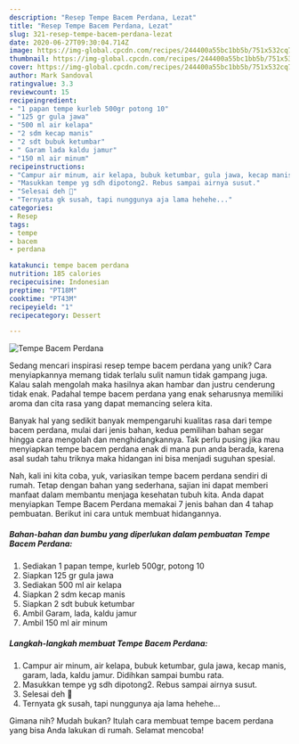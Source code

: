 ```yaml
---
description: "Resep Tempe Bacem Perdana, Lezat"
title: "Resep Tempe Bacem Perdana, Lezat"
slug: 321-resep-tempe-bacem-perdana-lezat
date: 2020-06-27T09:30:04.714Z
image: https://img-global.cpcdn.com/recipes/244400a55bc1bb5b/751x532cq70/tempe-bacem-perdana-foto-resep-utama.jpg
thumbnail: https://img-global.cpcdn.com/recipes/244400a55bc1bb5b/751x532cq70/tempe-bacem-perdana-foto-resep-utama.jpg
cover: https://img-global.cpcdn.com/recipes/244400a55bc1bb5b/751x532cq70/tempe-bacem-perdana-foto-resep-utama.jpg
author: Mark Sandoval
ratingvalue: 3.3
reviewcount: 15
recipeingredient:
- "1 papan tempe kurleb 500gr potong 10"
- "125 gr gula jawa"
- "500 ml air kelapa"
- "2 sdm kecap manis"
- "2 sdt bubuk ketumbar"
- " Garam lada kaldu jamur"
- "150 ml air minum"
recipeinstructions:
- "Campur air minum, air kelapa, bubuk ketumbar, gula jawa, kecap manis, garam, lada, kaldu jamur. Didihkan sampai bumbu rata."
- "Masukkan tempe yg sdh dipotong2. Rebus sampai airnya susut."
- "Selesai deh 🤭"
- "Ternyata gk susah, tapi nunggunya aja lama hehehe..."
categories:
- Resep
tags:
- tempe
- bacem
- perdana

katakunci: tempe bacem perdana 
nutrition: 185 calories
recipecuisine: Indonesian
preptime: "PT18M"
cooktime: "PT43M"
recipeyield: "1"
recipecategory: Dessert

---
```



![Tempe Bacem Perdana](https://img-global.cpcdn.com/recipes/244400a55bc1bb5b/751x532cq70/tempe-bacem-perdana-foto-resep-utama.jpg)

Sedang mencari inspirasi resep tempe bacem perdana yang unik? Cara menyiapkannya memang tidak terlalu sulit namun tidak gampang juga. Kalau salah mengolah maka hasilnya akan hambar dan justru cenderung tidak enak. Padahal tempe bacem perdana yang enak seharusnya memiliki aroma dan cita rasa yang dapat memancing selera kita.



Banyak hal yang sedikit banyak mempengaruhi kualitas rasa dari tempe bacem perdana, mulai dari jenis bahan, kedua pemilihan bahan segar hingga cara mengolah dan menghidangkannya. Tak perlu pusing jika mau menyiapkan tempe bacem perdana enak di mana pun anda berada, karena asal sudah tahu triknya maka hidangan ini bisa menjadi suguhan spesial.


Nah, kali ini kita coba, yuk, variasikan tempe bacem perdana sendiri di rumah. Tetap dengan bahan yang sederhana, sajian ini dapat memberi manfaat dalam membantu menjaga kesehatan tubuh kita. Anda dapat menyiapkan Tempe Bacem Perdana memakai 7 jenis bahan dan 4 tahap pembuatan. Berikut ini cara untuk membuat hidangannya.

<!--inarticleads1-->

##### Bahan-bahan dan bumbu yang diperlukan dalam pembuatan Tempe Bacem Perdana:

1. Sediakan 1 papan tempe, kurleb 500gr, potong 10
1. Siapkan 125 gr gula jawa
1. Sediakan 500 ml air kelapa
1. Siapkan 2 sdm kecap manis
1. Siapkan 2 sdt bubuk ketumbar
1. Ambil  Garam, lada, kaldu jamur
1. Ambil 150 ml air minum




<!--inarticleads2-->

##### Langkah-langkah membuat Tempe Bacem Perdana:

1. Campur air minum, air kelapa, bubuk ketumbar, gula jawa, kecap manis, garam, lada, kaldu jamur. Didihkan sampai bumbu rata.
1. Masukkan tempe yg sdh dipotong2. Rebus sampai airnya susut.
1. Selesai deh 🤭
1. Ternyata gk susah, tapi nunggunya aja lama hehehe...




Gimana nih? Mudah bukan? Itulah cara membuat tempe bacem perdana yang bisa Anda lakukan di rumah. Selamat mencoba!
